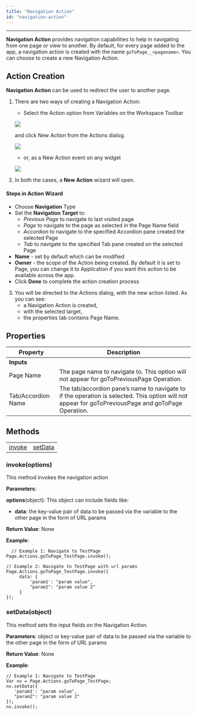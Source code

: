 ```yaml
---
title: "Navigation Action"
id: "navigation-action"
---
```


---

**Navigation Action** provides navigation capabilities to help in navigating from one page or view to another. By default, for every page added to the app, a navigation action is created with the name `goToPage__<pagename>`. You can choose to create a new Navigation Action.

## Action Creation

**Navigation Action** can be used to redirect the user to another page.

1. There are two ways of creating a Navigation Action:

   - Select the Action option from Variables on the Workspace Toolbar

   [![](/learn/assets/action_sel.png)](/learn/assets/action_sel.png)

   and click New Action from the Actions dialog.

   [![](/learn/assets/action_new.png?v=20)](/learn/assets/action_new.png?v=20)

   - or, as a New Action event on any widget

   [![](/learn/assets/action_new1.png)](/learn/assets/action_new1.png)

2. In both the cases, a **New Action** wizard will open.

#### Steps in Action Wizard

- Choose **Navigation** Type
- Set the **Navigation Target** to:
  - _Previous Page_ to navigate to last visited page
  - _Page_ to navigate to the page as selected in the Page Name field
  - _Accordion_ to navigate to the specified Accordion pane created the selected Page
  - _Tab_ to navigate to the specified Tab pane created on the selected Page
- **Name** - set by default which can be modified
- **Owner** - the scope of the Action being created. By default it is set to Page, you can change it to Application if you want this action to be available across the app.
- Click **Done** to complete the action creation process

3. You will be directed to the Actions dialog, with the new action listed. As you can see:
   - a Navigation Action is created,
   - with the selected target,
   - the properties tab contains Page Name.

## Properties

| **Property**       | **Description**                                                                                                                                     |
| ------------------ | --------------------------------------------------------------------------------------------------------------------------------------------------- |
| **Inputs**         |
| Page Name          | The page name to navigate to. This option will not appear for goToPreviousPage Operation.                                                           |
| Tab/Accordion Name | The tab/accordion pane’s name to navigate to if the operation is selected. This option will not appear for goToPreviousPage and goToPage Operation. |

## Methods

<table className="reference notranslate"><tbody><tr><td><a href="#invoke">invoke</a></td><td><a href="#setData">setData</a></td></tr></tbody></table>

### invoke(options)

This method invokes the navigation action

**Parameters**:

**options**(object): This object can include fields like:

- **data**: the key-value pair of data to be passed via the variable to the other page in the form of URL params

**Return Value**: None

**Example**:

```
  // Example 1: Navigate to TestPage
Page.Actions.goToPage_TestPage.invoke();

// Example 2: Navigate to TestPage with url params
Page.Actions.goToPage_TestPage.invoke({
     data: {
         'param1': "param value",
         "param2": "param value 2"
     }
});
```

### setData(object)

This method sets the input fields on the Navigation Action.

**Parameters**: object or key-value pair of data to be passed via the variable to the other page in the form of URL params

**Return Value**: None

**Example**:

```
// Example 1: Navigate to TestPage
Var nv = Page.Actions.goToPage_TestPage;
nv.setData({
   'param1': "param value",
   "param2": "param value 2"
});
nv.invoke();
```
